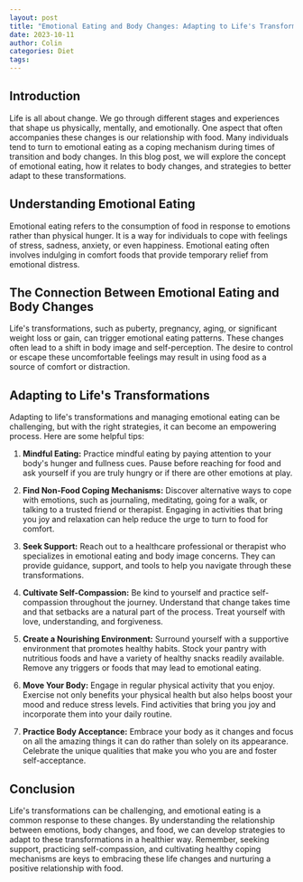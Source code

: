 ```yaml
---
layout: post
title: "Emotional Eating and Body Changes: Adapting to Life's Transformations"
date: 2023-10-11
author: Colin
categories: Diet
tags: 
---
```


## Introduction

Life is all about change. We go through different stages and experiences that shape us physically, mentally, and emotionally. One aspect that often accompanies these changes is our relationship with food. Many individuals tend to turn to emotional eating as a coping mechanism during times of transition and body changes. In this blog post, we will explore the concept of emotional eating, how it relates to body changes, and strategies to better adapt to these transformations.

## Understanding Emotional Eating

Emotional eating refers to the consumption of food in response to emotions rather than physical hunger. It is a way for individuals to cope with feelings of stress, sadness, anxiety, or even happiness. Emotional eating often involves indulging in comfort foods that provide temporary relief from emotional distress.

## The Connection Between Emotional Eating and Body Changes

Life's transformations, such as puberty, pregnancy, aging, or significant weight loss or gain, can trigger emotional eating patterns. These changes often lead to a shift in body image and self-perception. The desire to control or escape these uncomfortable feelings may result in using food as a source of comfort or distraction.

## Adapting to Life's Transformations

Adapting to life's transformations and managing emotional eating can be challenging, but with the right strategies, it can become an empowering process. Here are some helpful tips:

1. **Mindful Eating:** Practice mindful eating by paying attention to your body's hunger and fullness cues. Pause before reaching for food and ask yourself if you are truly hungry or if there are other emotions at play.

2. **Find Non-Food Coping Mechanisms:** Discover alternative ways to cope with emotions, such as journaling, meditating, going for a walk, or talking to a trusted friend or therapist. Engaging in activities that bring you joy and relaxation can help reduce the urge to turn to food for comfort.

3. **Seek Support:** Reach out to a healthcare professional or therapist who specializes in emotional eating and body image concerns. They can provide guidance, support, and tools to help you navigate through these transformations.

4. **Cultivate Self-Compassion:** Be kind to yourself and practice self-compassion throughout the journey. Understand that change takes time and that setbacks are a natural part of the process. Treat yourself with love, understanding, and forgiveness.

5. **Create a Nourishing Environment:** Surround yourself with a supportive environment that promotes healthy habits. Stock your pantry with nutritious foods and have a variety of healthy snacks readily available. Remove any triggers or foods that may lead to emotional eating.

6. **Move Your Body:** Engage in regular physical activity that you enjoy. Exercise not only benefits your physical health but also helps boost your mood and reduce stress levels. Find activities that bring you joy and incorporate them into your daily routine.

7. **Practice Body Acceptance:** Embrace your body as it changes and focus on all the amazing things it can do rather than solely on its appearance. Celebrate the unique qualities that make you who you are and foster self-acceptance.

## Conclusion

Life's transformations can be challenging, and emotional eating is a common response to these changes. By understanding the relationship between emotions, body changes, and food, we can develop strategies to adapt to these transformations in a healthier way. Remember, seeking support, practicing self-compassion, and cultivating healthy coping mechanisms are keys to embracing these life changes and nurturing a positive relationship with food.